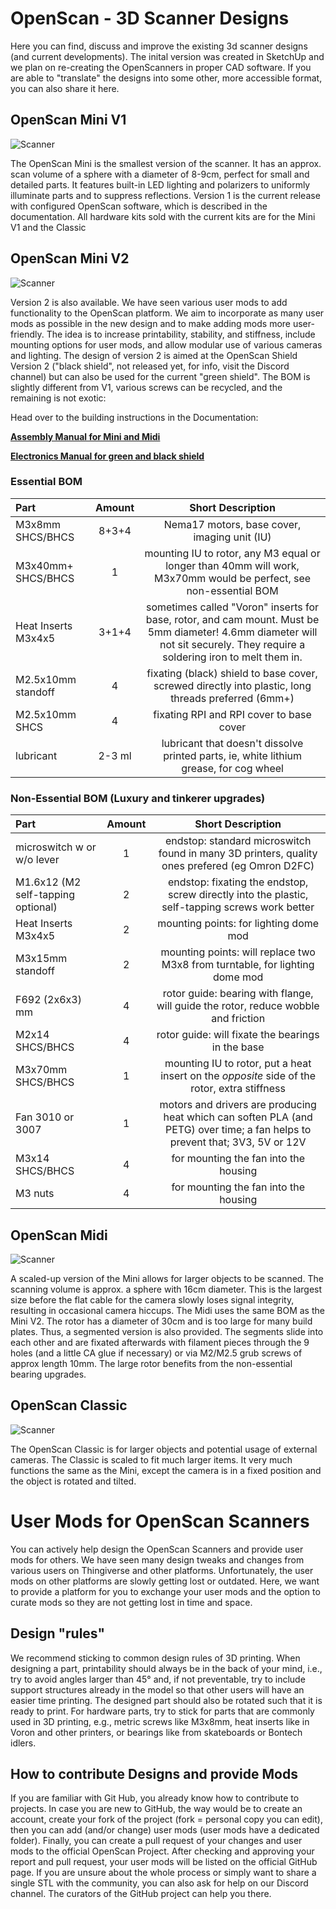 # OpenScan - 3D Scanner Designs

Here you can find, discuss and improve the existing 3d scanner designs (and current developments). The inital version was created in SketchUp and we plan on re-creating the OpenScanners in proper CAD software. If you are able to "translate" the designs into some other, more accessible format, you can also share it here.


## OpenScan Mini V1
![Scanner](../main/images/OpenScanMini.jpg?raw=true)

The OpenScan Mini is the smallest version of the scanner. It has an approx. scan volume of a sphere with a diameter of 8-9cm, perfect for small and detailed parts. It features built-in LED lighting and polarizers to uniformly illuminate parts and to suppress reflections.
Version 1 is the current release with configured OpenScan software, which is described in the documentation. All hardware kits sold with the current kits are for the Mini V1 and the Classic

## OpenScan Mini V2 
![Scanner](../main/images/OpenScanMiniV2.jpg?raw=true)

Version 2 is also available. We have seen various user mods to add functionality to the OpenScan platform. We aim to incorporate as many user mods as possible in the new design and to make adding mods more user-friendly. The idea is to increase printability, stability, and stiffness, include mounting options for user mods, and allow modular use of various cameras and lighting.
The design of version 2 is aimed at the OpenScan Shield Version 2 ("black shield", not released yet, for info, visit the Discord channel) but can also be used for the current "green shield". The BOM is slightly different from V1, various screws can be recycled, and the remaining is not exotic:

Head over to the building instructions in the Documentation:

[**Assembly Manual for Mini and Midi**](../main/docs/OpenScanV2-Assembly.md)

[**Electronics Manual for green and black shield**](../main/docs/OpenScanV2-Electronics.md)

### Essential BOM

| Part | Amount | Short Description |
| :--- | :---: | :---: |
| M3x8mm SHCS/BHCS | 8+3+4 | Nema17 motors, base cover, imaging unit (IU) |
| M3x40mm+ SHCS/BHCS | 1 | mounting IU to rotor, any M3 equal or longer than 40mm will work, M3x70mm would be perfect, see non-essential BOM |
| Heat Inserts M3x4x5 | 3+1+4 | sometimes called "Voron" inserts for base, rotor, and cam mount. Must be 5mm diameter! 4.6mm diameter will not sit securely. They require a soldering iron to melt them in. |
| M2.5x10mm standoff | 4 | fixating (black) shield to base cover, screwed directly into plastic, long threads preferred (6mm+) |
| M2.5x10mm SHCS | 4 | fixating RPI and RPI cover to base cover |
| lubricant | 2-3 ml | lubricant that doesn't dissolve printed parts, ie, white lithium grease, for cog wheel |

### Non-Essential BOM (Luxury and tinkerer upgrades)
| Part | Amount | Short Description |
| :--- | :---: | :---: |
| microswitch w or w/o lever | 1 | endstop: standard microswitch found in many 3D printers, quality ones prefered (eg Omron D2FC) |
| M1.6x12 (M2 self-tapping optional) | 2 | endstop: fixating the endstop, screw directly into the plastic, self-tapping screws work better |
| Heat Inserts M3x4x5 | 2 | mounting points: for lighting dome mod |
| M3x15mm standoff | 2 | mounting points: will replace two M3x8 from turntable, for lighting dome mod  |
| F692 (2x6x3) mm | 4 | rotor guide: bearing with flange, will guide the rotor, reduce wobble and friction |
| M2x14 SHCS/BHCS | 4 | rotor guide: will fixate the bearings in the base |
| M3x70mm SHCS/BHCS | 1 | mounting IU to rotor, put a heat insert on the *opposite* side of the rotor, extra stiffness |
| Fan 3010 or 3007 | 1 | motors and drivers are producing heat which can soften PLA (and PETG) over time; a fan helps to prevent that; 3V3, 5V or 12V |
| M3x14 SHCS/BHCS | 4 | for mounting the fan into the housing |
| M3 nuts | 4 | for mounting the fan into the housing |


## OpenScan Midi
![Scanner](../main/images/OpenScanMidi.jpg?raw=true)

A scaled-up version of the Mini allows for larger objects to be scanned. The scanning volume is approx. a sphere with 16cm diameter. This is the largest size before the flat cable for the camera slowly loses signal integrity, resulting in occasional camera hiccups. The Midi uses the same BOM as the Mini V2.
The rotor has a diameter of 30cm and is too large for many build plates. Thus, a segmented version is also provided. The segments slide into each other and are fixated afterwards with filament pieces through the 9 holes (and a little CA glue if necessary) or via M2/M2.5 grub screws of approx length 10mm. The large rotor benefits from the non-essential bearing upgrades.

## OpenScan Classic
![Scanner](../main/images/OpenScanClassic.jpg?raw=true)

The OpenScan Classic is for larger objects and potential usage of external cameras. The Classic is scaled to fit much larger items. It very much functions the same as the Mini, except the camera is in a fixed position and the object is rotated and tilted. 

# User Mods for OpenScan Scanners
You can actively help design the OpenScan Scanners and provide user mods for others. We have seen many design tweaks and changes from various users on Thingiverse and other platforms. Unfortunately, the user mods on other platforms are slowly getting lost or outdated. Here, we want to provide a platform for you to exchange your user mods and the option to curate mods so they are not getting lost in time and space. 

## Design "rules"
We recommend sticking to common design rules of 3D printing. When designing a part, printability should always be in the back of your mind, i.e., try to avoid angles larger than 45° and, if not preventable, try to include support structures already in the model so that other users will have an easier time printing. The designed part should also be rotated such that it is ready to print. For hardware parts, try to stick for parts that are commonly used in 3D printing, e.g., metric screws like M3x8mm, heat inserts like in Voron and other printers, or bearings like from skateboards or Bontech idlers.

## How to contribute Designs and provide  Mods
If you are familiar with Git Hub, you already know how to contribute to projects. In case you are new to GitHub, the way would be to create an account, create your fork of the project (fork = personal copy you can edit), then you can add (and/or change) user mods (user mods have a dedicated folder). Finally, you can create a pull request of your changes and user mods to the official OpenScan Project. After checking and approving your report and pull request, your user mods will be listed on the official GitHub page. If you are unsure about the whole process or simply want to share a single STL with the community, you can also ask for help on our Discord channel. The curators of the GitHub project can help you there.

